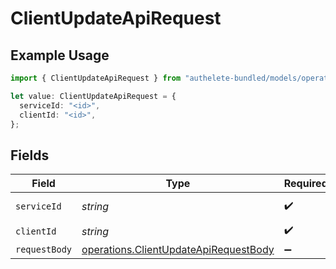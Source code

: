 # ClientUpdateApiRequest

## Example Usage

```typescript
import { ClientUpdateApiRequest } from "authelete-bundled/models/operations";

let value: ClientUpdateApiRequest = {
  serviceId: "<id>",
  clientId: "<id>",
};
```

## Fields

| Field                                                                                          | Type                                                                                           | Required                                                                                       | Description                                                                                    |
| ---------------------------------------------------------------------------------------------- | ---------------------------------------------------------------------------------------------- | ---------------------------------------------------------------------------------------------- | ---------------------------------------------------------------------------------------------- |
| `serviceId`                                                                                    | *string*                                                                                       | :heavy_check_mark:                                                                             | A service ID.                                                                                  |
| `clientId`                                                                                     | *string*                                                                                       | :heavy_check_mark:                                                                             | A client ID.                                                                                   |
| `requestBody`                                                                                  | [operations.ClientUpdateApiRequestBody](../../models/operations/clientupdateapirequestbody.md) | :heavy_minus_sign:                                                                             | N/A                                                                                            |